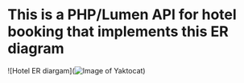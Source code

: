 # This is a PHP/Lumen API for hotel booking that implements this ER diagram

![Hotel ER diargam](![Image of Yaktocat](https://octodex.github.com/images/yaktocat.png))
